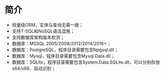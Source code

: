 # 简介
* 轻量级ORM，实体与查询无需一致；
* 支持T-SQL和NoSQL语法混用；
* 支持数据库架构版本检测；
* 数据库：MSSQL 2005/2008/2012/2014/2016+；
* 数据库：PostgreSQL，程序目录需要包含Npgsql.dll；
* 数据库：Mysql，程序目录需要包含Mysql.Data.dll；
* 数据库：SQLite，程序目录需要包含System.Data.SQLite.dll，可以分别存放x64/x86，自动识别；